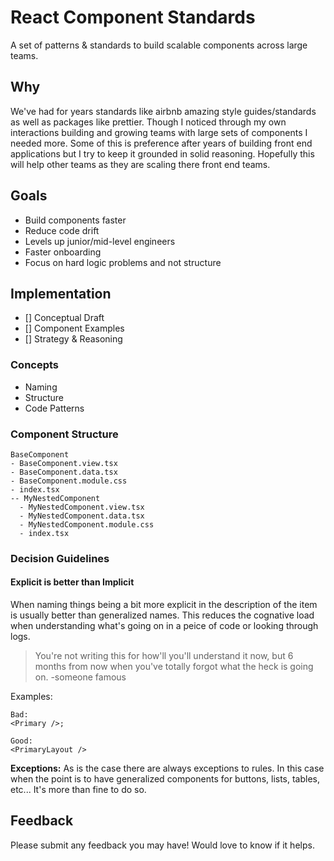 # React Component Standards
A set of patterns & standards to build scalable components across large teams.

## Why
We've had for years standards like airbnb amazing style guides/standards as well as packages like prettier. Though I noticed through my own interactions building and growing teams with large sets of components I needed more. Some of this is preference after years of building front end applications but I try to keep it grounded in solid reasoning. Hopefully this will help other teams as they are scaling there front end teams.

## Goals
- Build components faster
- Reduce code drift
- Levels up junior/mid-level engineers
- Faster onboarding
- Focus on hard logic problems and not structure


## Implementation

- [] Conceptual Draft
- [] Component Examples
- [] Strategy & Reasoning

### Concepts

- Naming
- Structure
- Code Patterns

### Component Structure

```
BaseComponent
- BaseComponent.view.tsx 
- BaseComponent.data.tsx
- BaseComponent.module.css
- index.tsx
-- MyNestedComponent
  - MyNestedComponent.view.tsx 
  - MyNestedComponent.data.tsx
  - MyNestedComponent.module.css
  - index.tsx
```

### Decision Guidelines
#### Explicit is better than Implicit
When naming things being a bit more explicit in the description of the item is usually better than generalized names. This reduces the cognative load when understanding what's going on in a peice of code or looking through logs. 
> You're not writing this for how'll you'll understand it now, but 6 months from now when you've totally forgot what the heck is going on. -someone famous

Examples:
```
Bad:
<Primary />;

Good:
<PrimaryLayout />
```

**Exceptions:**
As is the case there are always exceptions to rules. In this case when the point is to have generalized components for buttons, lists, tables, etc... It's more than fine to do so.



## Feedback
Please submit any feedback you may have! Would love to know if it helps.

